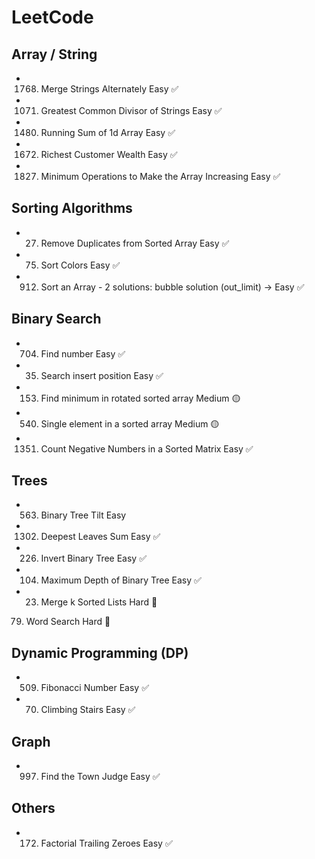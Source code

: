 # LeetCode

## Array / String

- 1768. Merge Strings Alternately
        Easy ✅

- 1071. Greatest Common Divisor of Strings
        Easy ✅
- 1480. Running Sum of 1d Array
        Easy ✅

- 1672. Richest Customer Wealth
        Easy ✅

- 1827. Minimum Operations to Make the Array Increasing
        Easy ✅

## Sorting Algorithms

- 27. Remove Duplicates from Sorted Array
      Easy ✅

- 75. Sort Colors
      Easy ✅

- 912. Sort an Array - 2 solutions: bubble solution (out_limit) ->
       Easy ✅

## Binary Search

- 704. Find number
       Easy ✅

- 35. Search insert position
      Easy ✅

- 153. Find minimum in rotated sorted array
       Medium 🟡

- 540. Single element in a sorted array
       Medium 🟡

- 1351. Count Negative Numbers in a Sorted Matrix
        Easy ✅

## Trees

- 563. Binary Tree Tilt
       Easy

- 1302. Deepest Leaves Sum
        Easy ✅

- 226. Invert Binary Tree
       Easy ✅

- 104. Maximum Depth of Binary Tree
       Easy ✅

- 23. Merge k Sorted Lists
      Hard 🛑

79. Word Search
    Hard 🛑

## Dynamic Programming (DP)

- 509. Fibonacci Number
       Easy ✅

- 70. Climbing Stairs
      Easy ✅

## Graph

- 997. Find the Town Judge
       Easy ✅

## Others

- 172. Factorial Trailing Zeroes
       Easy ✅
